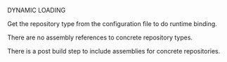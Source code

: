 DYNAMIC LOADING

Get the repository type from the configuration file to do runtime binding. 

There are no assembly references to concrete repository types.

There is a post build step to include assemblies for concrete repositories.


